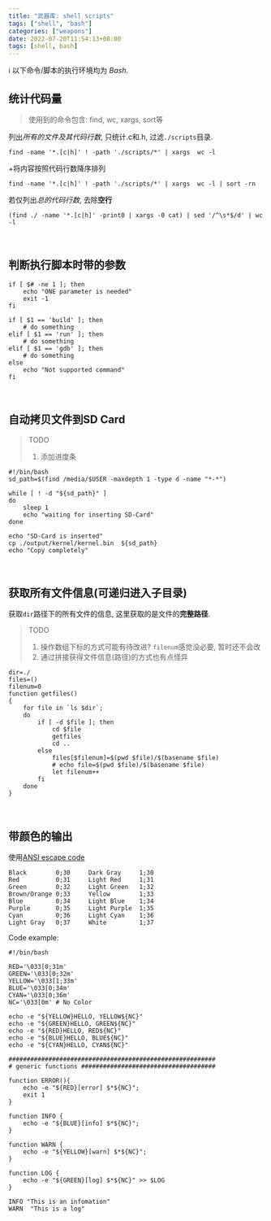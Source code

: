 ```yaml
---
title: "武器库: shell scripts"
tags: ["shell", "bash"]
categories: ["weapons"]
date: 2022-07-20T11:54:13+08:00
tags: [shell, bash]
---
```


:information_source: 以下命令/脚本的执行环境均为 *Bash*.

## 统计代码量

> 使用到的命令包含: find, wc, xargs, sort等

列出*所有的文件及其代码行数*, 只统计.c和.h, 过滤`./scripts`目录. 

```shell
find -name '*.[c|h]' ! -path './scripts/*' | xargs  wc -l
```

+将内容按照代码行数降序排列

```shell
find -name '*.[c|h]' ! -path './scripts/*' | xargs  wc -l | sort -rn
```

若仅列出*总的代码行数*, 去除**空行**

```shell
(find ./ -name '*.[c|h]' -print0 | xargs -0 cat) | sed '/^\s*$/d' | wc -l
```



&nbsp;

## 判断执行脚本时带的参数

```shell
if [ $# -ne 1 ]; then
    echo "ONE parameter is needed"
    exit -1
fi

if [ $1 == 'build' ]; then
    # do something
elif [ $1 == 'run' ]; then
    # do something
elif [ $1 == 'gdb' ]; then
    # do something
else
    echo "Not supported command"
fi
```

&nbsp;
## 自动拷贝文件到SD Card

> TODO
>  1. 添加进度条
```shell
#!/bin/bash
sd_path=$(find /media/$USER -maxdepth 1 -type d -name "*-*")

while [ ! -d "${sd_path}" ]
do
    sleep 1
    echo "waiting for inserting SD-Card"
done

echo "SD-Card is inserted"
cp ./output/kernel/kernel.bin  ${sd_path}
echo "Copy completely"
```

&nbsp;
## 获取所有文件信息(可递归进入子目录)
获取`dir`路径下的所有文件的信息, 这里获取的是文件的**完整路径**.

> TODO
> 1. 操作数组下标的方式可能有待改进? `filenum`感觉没必要, 暂时还不会改
> 2. 通过拼接获得文件信息(路径)的方式也有点怪异
```shell
dir=./
files=()
filenum=0
function getfiles()
{
    for file in `ls $dir`;
    do
        if [ -d $file ]; then
            cd $file
            getfiles
            cd ..
        else
            files[$filenum]=$(pwd $file)/$(basename $file)
            # echo file=$(pwd $file)/$(basename $file)
            let filenum++
        fi
    done
}
```

&nbsp;
## 带颜色的输出
使用[ANSI escape code](https://en.wikipedia.org/wiki/ANSI_escape_code)
```
Black        0;30     Dark Gray     1;30
Red          0;31     Light Red     1;31
Green        0;32     Light Green   1;32
Brown/Orange 0;33     Yellow        1;33
Blue         0;34     Light Blue    1;34
Purple       0;35     Light Purple  1;35
Cyan         0;36     Light Cyan    1;36
Light Gray   0;37     White         1;37
```
Code example:
```shell
#!/bin/bash

RED='\033[0;31m'
GREEN='\033[0;32m'
YELLOW='\033[1;33m'
BLUE='\033[0;34m'
CYAN='\033[0;36m'
NC='\033[0m' # No Color

echo -e "${YELLOW}HELLO, YELLOW${NC}"
echo -e "${GREEN}HELLO, GREEN${NC}"
echo -e "${RED}HELLO, RED${NC}"
echo -e "${BLUE}HELLO, BLUE${NC}"
echo -e "${CYAN}HELLO, CYAN${NC}"

#########################################################
# generic functions #####################################

function ERROR(){
    echo -e "${RED}[error] $*${NC}";
    exit 1
}

function INFO {
    echo -e "${BLUE}[info] $*${NC}";
}

function WARN {
    echo -e "${YELLOW}[warn] $*${NC}";
}

function LOG {
    echo -e "${GREEN}[log] $*${NC}" >> $LOG
}

INFO "This is an infomation"
WARN  "This is a log"
```
